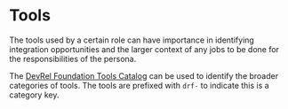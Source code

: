 
# Tools

The tools used by a certain role can have importance in identifying integration opportunities and the larger context of any jobs to be done for the
responsibilities of the persona.

The [DevRel Foundation Tools Catalog](https://github.com/DevRel-Foundation/Tools-Catalog) can be used to identify the broader categories of tools.  The tools are prefixed with `drf-` to indicate this is a category key.

